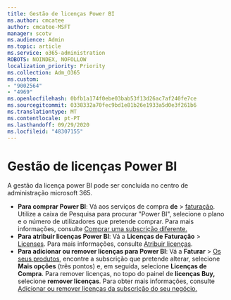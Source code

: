 ```yaml
---
title: Gestão de licenças Power BI
ms.author: cmcatee
author: cmcatee-MSFT
manager: scotv
ms.audience: Admin
ms.topic: article
ms.service: o365-administration
ROBOTS: NOINDEX, NOFOLLOW
localization_priority: Priority
ms.collection: Adm_O365
ms.custom:
- "9002564"
- "4969"
ms.openlocfilehash: 0bfb1a174f0ebe03bab53f13d26ac7af240fe7ce
ms.sourcegitcommit: 0338332a70fec9bd1e81b26e1933a5d0e3f261b6
ms.translationtype: MT
ms.contentlocale: pt-PT
ms.lasthandoff: 09/29/2020
ms.locfileid: "48307155"
---
```

# <a name="power-bi-license-management"></a>Gestão de licenças Power BI

A gestão da licença power BI pode ser concluída no centro de administração microsoft 365.

- **Para comprar Power BI**: Vá aos serviços de compra **de** \> [faturação](https://go.microsoft.com/fwlink/p/?linkid=868433). Utilize a caixa de Pesquisa para procurar "Power BI", selecione o plano e o número de utilizadores que pretende comprar. Para mais informações, consulte [Comprar uma subscrição diferente.](https://docs.microsoft.com/microsoft-365/commerce/try-or-buy-microsoft-365\#buy-a-different-subscription)
- **Para atribuir licenças Power BI**: Vá a **Licenças de Faturação**  >  [Licenses](https://go.microsoft.com/fwlink/p/?linkid=842264). Para mais informações, consulte [Atribuir licenças](https://docs.microsoft.com/microsoft-365/admin/manage/assign-licenses-to-users).
- **Para adicionar ou remover licenças para Power BI**: Vá a **Faturar**  >  [Os seus produtos](https://go.microsoft.com/fwlink/p/?linkid=842054), encontre a subscrição que pretende alterar, selecione **Mais opções** (três pontos) e, em seguida, selecione **Licenças de Compra**. Para remover licenças, no topo do painel de **licenças Buy,** selecione **remover licenças**. Para obter mais informações, consulte [Adicionar ou remover licenças da subscrição do seu negócio.](https://docs.microsoft.com/microsoft-365/commerce/licenses/buy-licenses#add-or-remove-licenses-for-your-business-subscription)